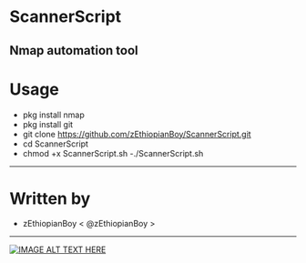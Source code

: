 # ScannerScript
Nmap automation tool
---
# Usage 
- pkg install nmap
- pkg install git
- git clone https://github.com/zEthiopianBoy/ScannerScript.git
- cd ScannerScript
- chmod +x ScannerScript.sh
-./ScannerScript.sh
---
# Written by
- zEthiopianBoy < @zEthiopianBoy >
---

[![IMAGE ALT TEXT HERE](https://img.youtube.com/vi/YOUTUBE_VIDEO_ID_HERE/0.jpg)](https://www.youtube.com/watch?v=YOUTUBE_VIDEO_ID_HERE)
